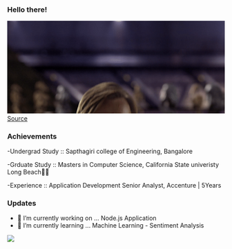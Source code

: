 ### Hello there!

![](/MeagerHardtofindAlbertosaurus-size_restricted.gif)  
[Source](https://gfycat.com/meagerhardtofindalbertosaurus-hello-there-star-wars-prequelmemes)

### Achievements
-Undergrad Study :: Sapthagiri college of Engineering, Bangalore

-Grduate Study :: Masters in Computer Science, California State univeristy Long Beach🏄‍♀️

-Experience :: Application Development Senior Analyst, Accenture | 5Years

### Updates
- 🔭 I’m currently working on ... Node.js Application
- 🌱 I’m currently learning ... Machine Learning - Sentiment Analysis

<!-- - 🔗 Used 
  ![](https://github-readme-streak-stats.herokuapp.com/?user=AkshathaHebba) -->

![](https://komarev.com/ghpvc/?username=AkshathaHebba)
